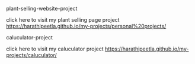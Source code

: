 



plant-selling-website-project

click here to visit my  plant selling page project https://harathipeetla.github.io/my-projects/personal%20projects/



caluculator-project

click here to visit my caluculator project https://harathipeetla.github.io/my-projects/caluculator/
